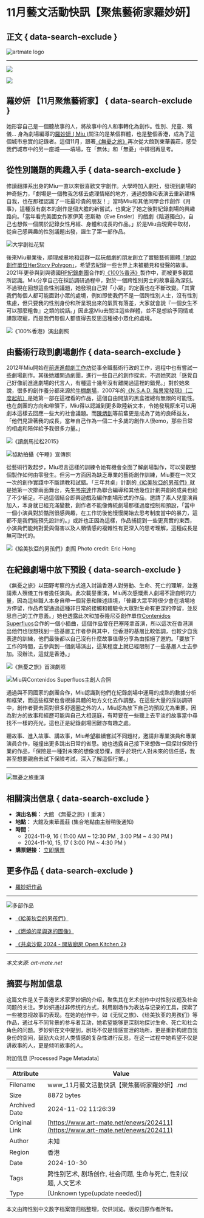 # 11月藝文活動快訊【聚焦藝術家羅妙妍】

## 正文 { data-search-exclude }


![artmate logo](https://cdn.art-mate.net/template/artmate/artmate_2_03/images/header_artmate_white_logo.png)

---

![](https://media.art-mate.net/uploads/artmate/202410/20241022_102709_fZ8jC8nlCj_p.png)

![](https://media.art-mate.net/uploads/artmate/202410/20241030_103616_WSjTcJvAbh_p.jpg)

## 羅妙妍 【11月聚焦藝術家】 { data-search-exclude }

她形容自己是一個聽故事的人，將故事中的人和事轉化為創作。性別、兒童、殯儀... 身為劇場編導的[羅妙妍 ( Miu )](https://www.art-mate.net/doc/16579)關注的是某個群體，也是整個香港，成為了這個城市忠實的記錄者。這個11月，跟著[《無憂之旅》](https://www.art-mate.net/doc/78749)再次從大館到東華義莊，感受我們城市中的另一座城——墳場，在「無休」和「無憂」中徘徊再思考。

## 從性別議題的興趣入手 { data-search-exclude }

修讀翻譯系出身的Miu一直以來很喜歡文字創作。大學時加入劇社，發現到劇場的神奇魅力，「劇場是一個教我怎樣去處理情緒的地方，通過想像和表演去重新建構自我，也在那裡認識了一班最珍貴的朋友！」當時Miu和其他同學合作創作《月事》，這種沒有劇本的創作是個大膽的新嘗試，也奠定了她之後對紀錄劇場的興趣路向。「當年看完美國女作家伊芙·恩斯勒（Eve Ensler）的戲劇《陰道獨白》，自己也想做一個關於記錄女性月經、身體和成長的作品。」於是Miu由現實中取材，從自己感興趣的性別議題出發，誕生了第一部作品。

![大学剧社花絮](https://media.art-mate.net/uploads/artmate/202410/20241030_133721_V0Mne79aiJ_p.JPG)

後來Miu畢業後，順理成章地和這群一起玩戲劇的朋友創立了實驗藝術團體[「她說創作單位HerStory Polygon」](https://www.art-mate.net/doc/42758)，希望去紀錄一些世界上未被聽見和發聲的故事。2021年更參與到與德國[RP紀錄劇團](https://www.art-mate.net/doc/79310)合作的[《100%香港》](https://www.art-mate.net/doc/59514)製作中，而被更多觀眾所認識。Miu分享自己在採訪調研過程中，對於一個跨性別男士的故事最為深刻。不過現在回想這些性別議題，她發現自己對「小眾」的定義也在不斷改變。「其實我們每個人都可能面對小眾的處境，例如即使我們不是一個跨性別人士，沒有性別焦慮，但只要我的性別身份和所呈現出來的氣質有落差，大家就會說『一個女生不可以那麼粗魯』之類的說話。」因此當Miu去關注這些群體，並不是想給予同情或譁眾取寵，而是我們每個人都值得去反思這種被小眾化的處境。

![《100%香港》演出劇照](https://media.art-mate.net/uploads/art-mate/202410/20241030_104642_wAILB1Uer6_p.JPG)

## 由藝術行政到劇場創作 { data-search-exclude }

2012年Miu開始在[前進進戲劇工作坊](https://www.art-mate.net/doc/337)從事全職藝術行政的工作，過程中也有嘗試一些劇場創作。其後她離開過劇團，進行一些自己的創作探索，不過她笑說「感覺自己好像前進進劇場的代言人，有種這十幾年沒有離開過這裡的錯覺。」對於她來說，很多的創作養分都來源於[牛棚劇場](https://www.art-mate.net/doc/44474)，2007年的[《N.S.A.D. 無異常發現》（二度起航）](https://www.art-mate.net/doc/40825)是她第一部在這裡看的作品，這個自由開放的黑盒裡總有無限的可能性。也在劇團的方向和帶領下，Miu得以認識到更多歐陸新文本，令她發現原來可以用劇本這樣去回應一些大的社會議題。而[陳炳釗](https://www.art-mate.net/doc/12058)等前輩更是成為了她的良師益友，「他們見證著我的成長，當年自己作為一個二十多歲的創作人很emo，那些日常的相處和陪伴給予我很多力量。」

![《讀劇馬拉松2015》](https://media.art-mate.net/uploads/art-mate/202410/20241030_174651_KGxgchUxvp_p.jpg)

![協助拍攝《午睡》宣傳照](https://media.art-mate.net/uploads/art-mate/202410/20241030_134357_catR3VZVPl_p.JPG)

從藝術行政起步，Miu坦言這樣的訓練令她有機會全面了解劇場製作，可以旁觀整個製作如何由零發生。但另一方面因為缺乏專業的藝術創作訓練，Miu要在一次又一次的創作實踐中不斷請教和試錯。「三年共桌」計劃的[《給美狄亞的男孩們》](https://www.art-mate.net/doc/76091)就是她第一次排兩面舞台，先生[岑宗達](https://www.art-mate.net/doc/79311)作為聯合編導和其他幾位計劃共創的成員也給了不少補足。不過這個結合即興遊戲及編作劇場形式的作品，邀請了素人兒童演員加入，本身就已經充滿變數，創作者不能像傳統劇場那樣過度控制和預設，「當中一個小演員對於酷刑很感興趣，在工作坊後他慢慢開始去思考制度當中的暴力，這都不是我們能預先設計的。」或許也正因為這樣，作品捕捉到一些更真實的東西，小演員們能夠對愛與傷害以及人類情感的複雜性有更深入的思考理解，這種成長是無可取代的。

![《給美狄亞的男孩們》劇照 Photo credit: Eric Hong](https://media.art-mate.net/uploads/art-mate/202410/thumbnail/20241030_135051_HTFcEKq0Zq_p_600_0.JPG)

## 在紀錄劇場中放下預設 { data-search-exclude }

《無憂之旅》以田野考察的方式進入討論香港人對勞動、生命、死亡的理解，並邀請素人殯儀工作者擔任演員。此次載譽重演，Miu再次感慨素人劇場不證自明的力量，因為這些職人本身自帶一個背景和陳述語境，「普羅大眾平時很少會在墳場地方停留，作品希望通過這種非日常的接觸和體驗令大眾對生命有更深的停留，並反思自己的工作意義。」她也透露此次和加泰隆尼亞創作單位[Contenidos Superfluos](https://www.art-mate.net/doc/79312)合作的一個小插曲，這個作品曾在巴塞隆拿首演，所以這次在香港演出他們也很想找到一些基層工作者參與其中，但香港的基層比較低調，也較少自我表達的訓練，他們最後都以自己沒有什麼故事值得分享為由拒絕了邀約。「要放下工作的時間，去參與到一個劇場演出，這某程度上就已經限制了一些基層人士去參加。沒辦法，這就是香港。」

![《無憂之旅》首演劇照](https://media.art-mate.net/uploads/art-mate/202410/20241030_140012_7vZpoYRZzE_p.jpg)

![Miu與Contenidos Superfluos主創人合照](https://media.art-mate.net/uploads/art-mate/202410/thumbnail/20241030_135737_BWlOwPawin_p_600_0.JPG)

通過與不同國家的劇團合作，Miu認識到他們在紀錄劇場中運用的成熟的數據分析和框架，而這些框架也會根據具體的地方文化去作調整。在這些大量的採訪調研中，創作者要去面對很多舒適圈之外的人，Miu認為放下自己的預設尤為重要，因為對方的故事和經歷可能與自己大相逕庭，有時要在一些聽上去平淡的故事當中尋找不一樣的亮光，這也正是紀錄劇場困難亦有趣之處。

聽故事、進入故事、講故事，Miu希望繼續嘗試不同題材，邀請非專業演員和專業演員合作，碰撞出更多跳出日常的省思。她也透露自己接下來想做一個探討保險行業的作品，「保險是一種對未來的想像或恐懼，關乎於現代人對未來的信任感，我甚至想要親自去試下保險考試，深入了解這個行業。」

---

![無憂之旅重演](https://media.art-mate.net/uploads/art-mate/202410/20241022_103553_QtioaPkfqH_p.jpg)

## 相關演出信息 { data-search-exclude }

- **演出名稱：** 大館 《無憂之旅》( 重演 )
- **地點：** 大館及東華義莊 (集合地點由主辦稍後通知)
- **時間：** 
  - 2024-11-9, 16 ( 11:00 AM ~ 12:30 PM , 3:00 PM ~ 4:30 PM )
  - 2024-11-10, 15, 17 ( 3:00 PM ~ 4:30 PM )
- **購票鏈接：** [立即購票](https://www.art-mate.net/doc/78749)
  
## 更多作品 { data-search-exclude }

- [羅妙妍作品](https://www.art-mate.net/doc/16579)

---

![多部作品](https://media.art-mate.net/uploads/artmate/202407/thumbnail/20240705_135532_e0z5IpJZFT_p_420_560.jpg)

- [《給美狄亞的男孩們》](https://www.art-mate.net/doc/76091?name=%E3%80%8A%E7%B5%A6%E7%BE%8E%E7%8B%84%E4%BA%9E%E7%9A%84%E7%94%B7%E5%AD%A9%E5%80%91%E3%80%8B)

- [《燃燒的星與迷的圖像》](https://www.art-mate.net/doc/73217?name=%E3%80%8A%E7%87%83%E7%87%92%E7%9A%84%E6%98%9F%E8%88%87%E8%BF%B7%E7%9A%84%E5%9C%96%E5%83%8F%E3%80%8B)

- [《共桌沙龍 2024 - 開放廚房 Open Kitchen 2》](https://www.art-mate.net/doc/72975?name=%E5%85%B1%E6%A1%8C%E6%B2%99%E9%BE%8D+2024+-+%E9%96%8B%E6%94%BE%E5%BB%9A%E6%88%BF+Open+Kitchen+2)

---

*本文來源: art-mate.net*

## 摘要与附加信息

<!-- tcd_abstract -->
这篇文件是关于香港艺术家罗妙妍的介绍，聚焦其在艺术创作中对性别议题及社会问题的关注。罗妙妍通过非传统的方式，利用剧场作为表达与记录的工具，探索了一些被忽视故事的表现。在她的创作中，如《无忧之旅》、《给美狄亚的男孩们》等作品，通过与不同背景的参与者互动，她希望能够更深刻地探讨生命、死亡和社会角色的问题。罗妙妍在文中提到，剧场不仅是情感宣泄的场所，更是重新构建自我身份的空间，鼓励大众对人类情感的复杂性进行反思，在这一过程中她希望不仅是讲故事的人，更是倾听故事的人。
<!-- tcd_abstract_end -->

附加信息 [Processed Page Metadata]

| Attribute       | Value                                  |
|-----------------|----------------------------------------|
| Filename        | www_11月藝文活動快訊【聚焦藝術家羅妙妍】.md                             |
| Size            | 8872 bytes                           |
| Archived Date   | 2024-11-02 11:26:39                             |
| Original Link   | [https://www.art-mate.net/enews/202411](https://www.art-mate.net/enews/202411)                       |
| Author          | 未知                               |
| Region          | 香港                               |
| Date            | 2024-10-30                                 |
| Tags            | 跨性别艺术, 剧场创作, 社会问题, 生命与死亡, 性别议题, 人文艺术                                 |
| Type            | [Unknown type(update needed)]                                 |
<!-- tcd_table_end -->

本文由跨性别中文数字档案馆归档整理，仅供浏览。版权归原作者所有。
